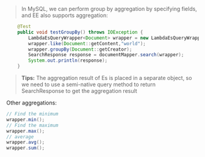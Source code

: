 > In MySQL, we can perform group by aggregation by specifying fields, and EE also supports aggregation:

```java
    @Test
    public void testGroupBy() throws IOException {
        LambdaEsQueryWrapper<Document> wrapper = new LambdaEsQueryWrapper<>();
        wrapper.like(Document::getContent,"world");
        wrapper.groupBy(Document::getCreator);
        SearchResponse response = documentMapper.search(wrapper);
        System.out.println(response);
    }
```
> **Tips:**
> The aggregation result of Es is placed in a separate object, so we need to use a semi-native query method to return SearchResponse to get the aggregation result

Other aggregations:
```java
// Find the minimum
wrapper.min();
// Find the maximum
wrapper.max();
// average
wrapper.avg();
wrapper.sum();
```
